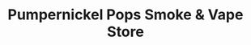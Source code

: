 ---
title: "Pumpernickel Pops Smoke & Vape Store"
url: /new-smyrna-beach/pumpernickel-pops-smoke-und-vape-store/
shop: E-Zigaretten
---